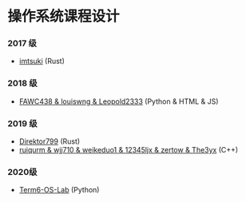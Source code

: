 # 操作系统课程设计

### 2017 级

- [imtsuki](https://github.com/imtsuki/xv7) (Rust)

### 2018 级

- [FAWC438 &amp; louiswng &amp; Leopold2333](https://github.com/FAWC438/Operating-System-Simulator) (Python & HTML & JS)


### 2019 级

- [Direktor799](https://github.com/Direktor799/rusted_os) (Rust)
- [ruiqurm & wjj710 & weikeduo1 & 12345ljx & zertow & The3yx](https://github.com/ruiqurm/os-simulator) (C++)

### 2020级

- [Term6-OS-Lab](https://github.com/Cowboy-Spike-Spiegel/Term6-OS-Lab) (Python)

